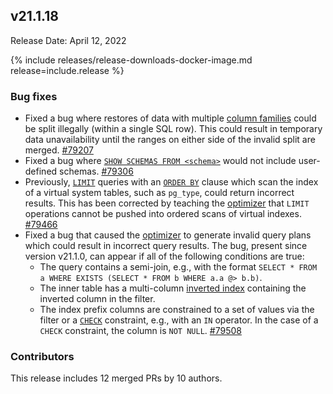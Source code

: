 ## v21.1.18

Release Date: April 12, 2022

{% include releases/release-downloads-docker-image.md release=include.release %}


<h3 id="v21-1-18-bug-fixes">Bug fixes</h3>

- Fixed a bug where restores of data with multiple [column families](../v21.1/column-families.html) could be split illegally (within a single SQL row). This could result in temporary data unavailability until the ranges on either side of the invalid split are merged. [#79207][#79207]
- Fixed a bug where [`SHOW SCHEMAS FROM <schema>`](../v21.1/show-schemas.html) would not include user-defined schemas. [#79306][#79306]
- Previously, [`LIMIT`](../v21.1/limit-offset.html) queries with an [`ORDER BY`](../v21.1/order-by.html) clause which scan the index of a virtual system tables, such as `pg_type`, could return incorrect results. This has been corrected by teaching the [optimizer](../v21.1/cost-based-optimizer.html) that `LIMIT` operations cannot be pushed into ordered scans of virtual indexes. [#79466][#79466]
- Fixed a bug that caused the [optimizer](../v21.1/cost-based-optimizer.html) to generate invalid query plans which could result in incorrect query results. The bug, present since version v21.1.0, can appear if all of the following conditions are true:
    - The query contains a semi-join, e.g., with the format `SELECT * FROM a WHERE EXISTS (SELECT * FROM b WHERE a.a @> b.b)`.
    - The inner table has a multi-column [inverted index](../v21.1/inverted-indexes.html) containing the inverted column in the filter.
    - The index prefix columns are constrained to a set of values via the filter or a [`CHECK`](../v21.1/check.html) constraint, e.g., with an `IN` operator. In the case of a `CHECK` constraint, the column is `NOT NULL`. [#79508][#79508]

<h3 id="v21-1-18-contributors">Contributors</h3>

This release includes 12 merged PRs by 10 authors.

[#79207]: https://github.com/cockroachdb/cockroach/pull/79207
[#79306]: https://github.com/cockroachdb/cockroach/pull/79306
[#79466]: https://github.com/cockroachdb/cockroach/pull/79466
[#79508]: https://github.com/cockroachdb/cockroach/pull/79508
